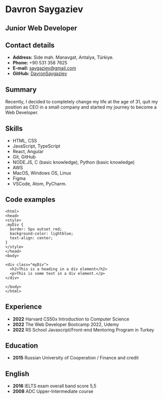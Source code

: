 
# Davron Saygaziev

## Junior Web Developer

## Contact details
- **Address:** Side mah. Manavgat, Antalya, Türkiye.
- **Phone:** +90 531 358 7625
- **E-mail:** saygaziev@gmail.com
- **GitHub:** [DavronSaygaziev](https://github.com/DavronSaygaziev)

## Summary
Recently, I decided to completely change my life at the age of 31, quit my position as CEO in a small company and started my journey to become a Web Developer.

## Skills
- HTML, CSS
- JavaScript, TypeScript
- React, Angular
- Git, GitHub
- NODE.JS, C (basic knowledge), Python (basic knowledge)
- AWS
- MacOS, Windows OS, Linux
- Figma
- VSCode, Atom, PyCharm.

## Code examples
    <html>
    <head>
    <style>
    .myDiv {
      border: 5px outset red;
      background-color: lightblue;
      text-align: center;
    }
    </style>
    </head>
    <body>
    
    <div class="myDiv">
      <h2>This is a heading in a div element</h2>
      <p>This is some text in a div element.</p>
    </div>
    
    </body>
    </html>

## Experience
- **2022** Harvard CS50x Introduction to Computer Science
- **2022** The Web Developer Bootcamp 2022, Udemy
- **2022** RS School Javascript/Front-end Mentoring Program in Turkey

## Education 
- **2015** Russian University of Cooperation / Finance and credit

## English 
- **2016** IELTS exam overall band score 5,5
- **2008** ADC Upper-Intermediate course

